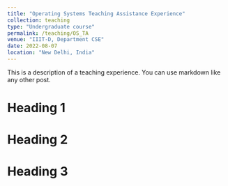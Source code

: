```yaml
---
title: "Operating Systems Teaching Assistance Experience"
collection: teaching
type: "Undergraduate course"
permalink: /teaching/OS_TA
venue: "IIIT-D, Department CSE"
date: 2022-08-07
location: "New Delhi, India"
---
```


This is a description of a teaching experience. You can use markdown like any other post.

Heading 1
======

Heading 2
======

Heading 3
======